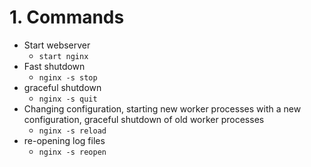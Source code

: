 # 1. Commands

- Start webserver
  - `start nginx`
- Fast shutdown
  - `nginx -s stop`
- graceful shutdown
  - `nginx -s quit`
- Changing configuration, starting new worker processes with a new configuration, graceful shutdown of old worker processes
  - `nginx -s reload`
- re-opening log files
  - `nginx -s reopen`
